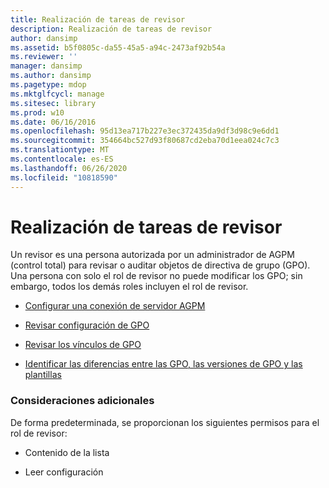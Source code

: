 ```yaml
---
title: Realización de tareas de revisor
description: Realización de tareas de revisor
author: dansimp
ms.assetid: b5f0805c-da55-45a5-a94c-2473af92b54a
ms.reviewer: ''
manager: dansimp
ms.author: dansimp
ms.pagetype: mdop
ms.mktglfcycl: manage
ms.sitesec: library
ms.prod: w10
ms.date: 06/16/2016
ms.openlocfilehash: 95d13ea717b227e3ec372435da9df3d98c9e6dd1
ms.sourcegitcommit: 354664bc527d93f80687cd2eba70d1eea024c7c3
ms.translationtype: MT
ms.contentlocale: es-ES
ms.lasthandoff: 06/26/2020
ms.locfileid: "10818590"
---
```

# Realización de tareas de revisor


Un revisor es una persona autorizada por un administrador de AGPM (control total) para revisar o auditar objetos de directiva de grupo (GPO). Una persona con solo el rol de revisor no puede modificar los GPO; sin embargo, todos los demás roles incluyen el rol de revisor.

-   [Configurar una conexión de servidor AGPM](configure-an-agpm-server-connection-agpm40.md)

-   [Revisar configuración de GPO](review-gpo-settings-agpm40.md)

-   [Revisar los vínculos de GPO](review-gpo-links-agpm40.md)

-   [Identificar las diferencias entre las GPO, las versiones de GPO y las plantillas](identify-differences-between-gpos-gpo-versions-or-templates-agpm40.md)

### Consideraciones adicionales

De forma predeterminada, se proporcionan los siguientes permisos para el rol de revisor:

-   Contenido de la lista

-   Leer configuración

 

 






